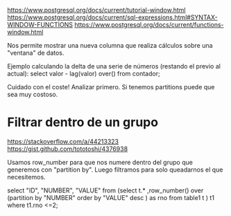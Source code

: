 https://www.postgresql.org/docs/current/tutorial-window.html
https://www.postgresql.org/docs/current/sql-expressions.html#SYNTAX-WINDOW-FUNCTIONS
https://www.postgresql.org/docs/current/functions-window.html

Nos permite mostrar una nueva columna que realiza cálculos sobre una "ventana" de datos.


Ejemplo calculando la delta de una serie de números (restando el previo al actual):
select valor - lag(valor) over() from contador;

Cuidado con el coste!
Analizar primero.
Si tenemos partitions puede que sea muy costoso.



# Filtrar dentro de un grupo
https://stackoverflow.com/a/44213323
https://gist.github.com/tototoshi/4376938

Usamos row_number para que nos numere dentro del grupo que generemos con "partition by".
Luego filtramos para solo queadarnos el que necesitemos.

select "ID", "NUMBER", "VALUE" from 
(select t.*
 ,row_number() over (partition by "NUMBER" 
                     order by "VALUE" desc
                    ) as rno
from table1 t
) t1
where t1.rno <=2;
